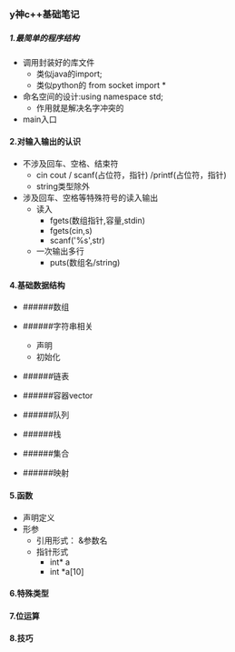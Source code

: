 ### y神c++基础笔记

##### 1.最简单的程序结构

* 调用封装好的库文件 
  * 类似java的import; 
  * 类似python的 from socket import * 
* 命名空间的设计:using namespace std; 
  * 作用就是解决名字冲突的
*  main入口

#### 2.对输入输出的认识

* 不涉及回车、空格、结束符 
  * cin cout / scanf(占位符，指针) /printf(占位符，指针)
  * string类型除外
* 涉及回车、空格等特殊符号的读入输出
  * 读入
    * fgets(数组指针,容量,stdin)
    * fgets(cin,s)
    * scanf('%s',str)
  * 一次输出多行
    * puts(数组名/string)

#### 4.基础数据结构

* ######数组

* ######字符串相关

  * 声明
  * 初始化

* ######链表

* ######容器vector

* ######队列

* ######栈

* ######集合

* ######映射



#### 5.函数

* 声明定义
* 形参
  * 引用形式： &参数名
  * 指针形式
    * int* a
    * int *a[10]

#### 6.特殊类型





#### 7.位运算





#### 8.技巧

